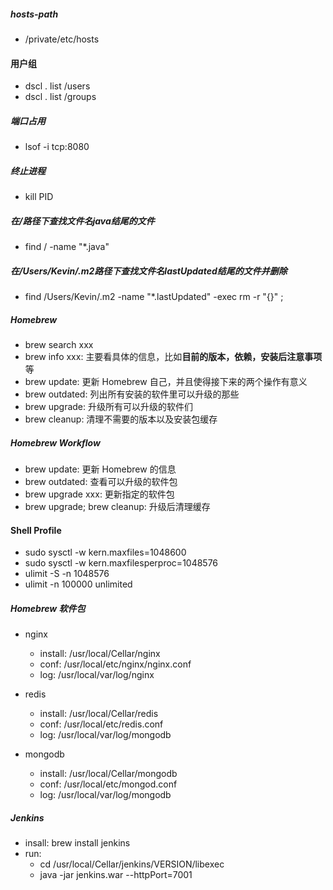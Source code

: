 ##### hosts-path
* /private/etc/hosts

#### 用户组
* dscl . list /users
* dscl . list /groups

##### 端口占用
* lsof -i tcp:8080

##### 终止进程
* kill PID

##### 在/路径下查找文件名java结尾的文件
* find / -name "*.java"

##### 在/Users/Kevin/.m2路径下查找文件名lastUpdated结尾的文件并删除
* find /Users/Kevin/.m2 -name "*.lastUpdated" -exec rm -r "{}" \;

##### Homebrew
* brew search xxx
* brew info xxx: 主要看具体的信息，比如**目前的版本，依赖，安装后注意事项**等
* brew update: 更新 Homebrew 自己，并且使得接下来的两个操作有意义
* brew outdated: 列出所有安装的软件里可以升级的那些
* brew upgrade: 升级所有可以升级的软件们
* brew cleanup: 清理不需要的版本以及安装包缓存

##### Homebrew Workflow
* brew update: 更新 Homebrew 的信息
* brew outdated: 查看可以升级的软件包
* brew upgrade xxx: 更新指定的软件包
* brew upgrade; brew cleanup: 升级后清理缓存

#### Shell Profile
* sudo sysctl -w kern.maxfiles=1048600
* sudo sysctl -w kern.maxfilesperproc=1048576
* ulimit -S -n 1048576
* ulimit -n 100000 unlimited

##### Homebrew 软件包
* nginx
	* install: /usr/local/Cellar/nginx
	* conf: /usr/local/etc/nginx/nginx.conf
	* log: /usr/local/var/log/nginx

* redis
	* install: /usr/local/Cellar/redis
	* conf: /usr/local/etc/redis.conf
	* log: /usr/local/var/log/mongodb	

* mongodb
	* install: /usr/local/Cellar/mongodb
	* conf: /usr/local/etc/mongod.conf
	* log: /usr/local/var/log/mongodb	

##### Jenkins
* insall: brew install jenkins
* run: 
	* cd /usr/local/Cellar/jenkins/VERSION/libexec
	* java -jar jenkins.war --httpPort=7001
